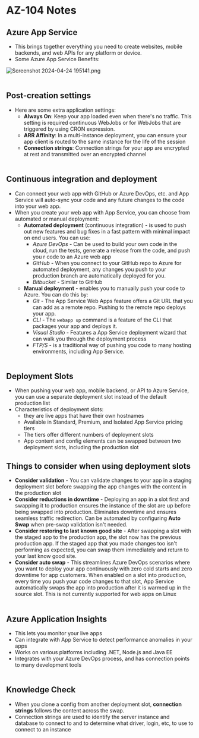 # AZ-104 Notes

## Azure App Service

- This brings together everything you need to create websites, mobile backends, and web APIs for any platform or device.
- Some Azure App Service Benefits:

![Screenshot 2024-04-24 195141.png](../_resources/Screenshot%202024-04-24%20195141.png)  
<br/>

## Post-creation settings

- Here are some extra application settings:
    - **Always On**: Keep your app loaded even when there's no traffic. This setting is required continuous WebJobs or for WebJobs that are triggered by using CRON expression.
    - **ARR Affinity**: In a multi-instance deployment, you can ensure your app client is routed to the same instance for the life of the session
    - **Connection strings**: Connection strings for your app are encrypted at rest and transmitted over an encrypted channel  
        <br/>

## Continuous integration and deployment

- Can connect your web app with GitHub or Azure DevOps, etc. and App Service will auto-sync your code and any future changes to the code into your web app.
- When you create your web app with App Service, you can choose from automated or manual deployment:
    - **Automated deployment** (continuous integration) - is used to push out new features and bug fixes in a fast pattern with minimal impact on end users. You can use:
        - *Azure DevOps* - Can be used to build your own code in the cloud, run the tests, generate a release from the code, and push you r code to an Azure web app
        - *GitHub* - When you connect to your GitHub repo to Azure for automated deployment, any changes you push to your production branch are automatically deployed for you.
        - *Bitbucket* - Similar to GitHub
    - **Manual deployment** - enables you to manually push your code to Azure. You can do this by:
        - *Git* - The App Service Web Apps feature offers a Git URL that you can add as a remote repo. Pushing to the remote repo deploys your app.
        - *CLI* - The `webapp up` command is a feature of the CLI that packages your app and deploys it.
        - *Visual Studio* - Features a App Service deployment wizard that can walk you through the deployment process
        - *FTP/S* - is a traditional way of pushing you code to many hosting environments, including App Service.  
            <br/>

## Deployment Slots

- When pushing your web app, mobile backend, or API to Azure Service, you can use a separate deployment slot instead of the default production list
- Characteristics of deployment slots:
    - they are live apps that have their own hostnames
    - Available in Standard, Premium, and Isolated App Service pricing tiers
    - The tiers offer different numbers of deployment slots
    - App content and config elements can be swapped between two deployment slots, including the production slot

## Things to consider when using deployment slots

- **Consider validation** - You can validate changes to your app in a staging deployment slot before swapping the app changes with the content in the production slot
- **Consider reductions in downtime** - Deploying an app in a slot first and swapping it to production ensures the instance of the slot are up before being swapped into production. Eliminates downtime and ensures seamless traffic redirection. Can be automated by configuring **Auto Swap** when pre-swap validation isn't needed.
- **Consider restoring to last known good site** - After swapping a slot with the staged app to the production app, the slot now has the previous production app. If the staged app that you made changes too isn't performing as expected, you can swap them immediately and return to your last know good site.
- **Consider auto swap** - This streamlines Azure DevOps scenarios where you want to deploy your app continuously with zero cold starts and zero downtime for app customers. When enabled on a slot into production, every time you push your code changes to that slot, App Service automatically swaps the app into production after it is warmed up in the source slot. This is not currently supported for web apps on Linux  
    <br/>

## Azure Application Insights

- This lets you monitor your live apps
- Can integrate with App Service to detect performance anomalies in your apps
- Works on various platforms including .NET, Node.js and Java EE
- Integrates with your Azure DevOps process, and has connection points to many development tools  
    <br/>

## Knowledge Check

- When you clone a config from another deployment slot, **connection strings** follows the content across the swap.
- Connection strings are used to identify the server instance and database to connect to and to determine what driver, login, etc, to use to connect to an instance